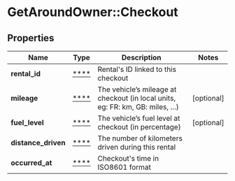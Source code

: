 # GetAroundOwner::Checkout

## Properties
Name | Type | Description | Notes
------------ | ------------- | ------------- | -------------
**rental_id** | [****](.md) | Rental&#x27;s ID linked to this checkout | 
**mileage** | [****](.md) | The vehicle’s mileage at checkout (in local units, eg: FR: km, GB: miles, ...) | [optional] 
**fuel_level** | [****](.md) | The vehicle’s fuel level at checkout (in percentage) | [optional] 
**distance_driven** | [****](.md) | The number of kilometers driven during this rental | 
**occurred_at** | [****](.md) | Checkout&#x27;s time in ISO8601 format | 

